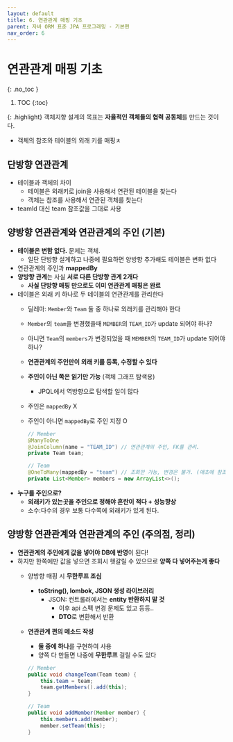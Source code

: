 ```yaml
---
layout: default
title: 6. 연관관계 매핑 기초
parent: 자바 ORM 표준 JPA 프로그래밍 - 기본편
nav_order: 6
---
```


# 연관관계 매핑 기초
{: .no_toc }

1. TOC
{:toc}

{: .highlight}
객체지향 설계의 목표는 **자율적인 객체들의 협력 공동체**를 만드는 것이다.

- 객체의 참조와 테이블의 외래 키를 매핑ㅊ

## 단방향 연관관계

- 테이블과 객체의 차이
  - 테이블은 외래키로 join을 사용해서 연관된 테이블을 찾는다
  - 객체는 참조를 사용해서 연관된 객체를 찾는다
- teamId 대신 team 참조값을 그대로 사용

## 양방향 연관관계와 **연관관계의 주인** (기본)

- **테이블은 변함 없다.** 문제는 객체.
  - 일단 단방향 설계하고 나중에 필요하면 양방향 추가해도 테이블은 변화 없다
- 연관관계의 주인과 **mappedBy**
- **양방향 관계**는 사실 **서로 다른 단방향 관계 2개다**
  - **사실 단방향 매핑 만으로도 이미 연관관계 매핑은 완료**
- 테이블은 외래 키 하나로 두 테이블의 연관관계를 관리한다
  - 딜레마: `Member`와 `Team` 둘 중 하나로 외래키를 관리해야 한다
  - `Member`의 `team`을 변경했을때 `MEMBER`의 `TEAM_ID`가 update 되어야 하나?
  - 아니면 `Team`의 `members`가 변경되었을 때 `MEMBER`의 `TEAM_ID`가 update 되어야 하나?
  - **연관관계의 주인만이 외래 키를 등록, 수정할 수 있다**
  - **주인이 아닌 쪽은 읽기만 가능** (객체 그래프 탐색용)
    - JPQL에서 역방향으로 탐색할 일이 많다
  - 주인은 `mappedBy` X
  - 주인이 아니면 `mappedBy`로 주인 지정 O

    ```java
    // Member
    @ManyToOne
    @JoinColumn(name = "TEAM_ID") // 연관관계의 주인, FK를 관리.
    private Team team;

    // Team
    @OneToMany(mappedBy = "team") // 조회만 가능, 변경은 불가. (애초에 참조를 안함)
    private List<Member> members = new ArrayList<>();
    ```
- **누구를 주인으로?**
  - **외래키가 있는곳을 주인으로 정해야 혼란이 적다 + 성능향상**
  - 소수:다수의 경우 보통 다수쪽에 외래키가 있게 된다.

## 양방향 연관관계와 **연관관계의 주인** (주의점, 정리)

- **연관관계의 주인에게 값을 넣어야 DB에 반영**이 된다!
- 하지만 한쪽에만 값을 넣으면 조회시 헷갈릴 수 있으므로 **양쪽 다 넣어주는게 좋다**
  - 양방향 매핑 시 **무한루프 조심**
    - **toString(), lombok, JSON 생성 라이브러리**
      - JSON: 컨트롤러에서는 **entity 반환하지 말 것**
        - 이후 api 스펙 변경 문제도 있고 등등..
        - **DTO**로 변환해서 반환
  - **연관관계 편의 메소드 작성**
    - **둘 중에 하나**를 구현하여 사용
    - 양쪽 다 만들면 나중에 **무한루프** 걸릴 수도 있다

    ```java
    // Member
    public void changeTeam(Team team) {
        this.team = team;
        team.getMembers().add(this);
    }

    // Team
    public void addMember(Member member) {
        this.members.add(member);
        member.setTeam(this);
    }
    ```
